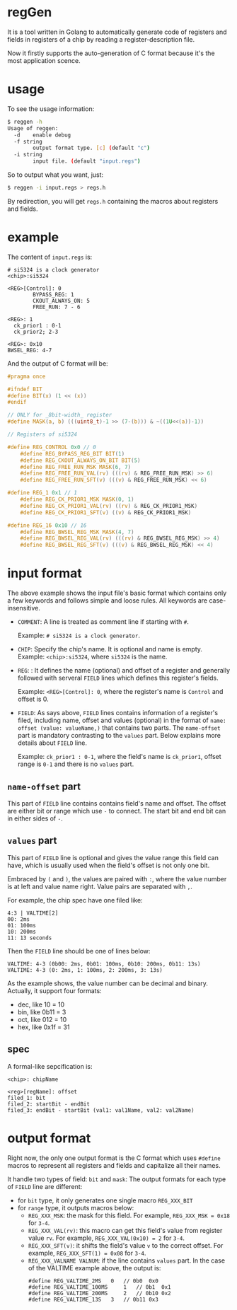 # regGen

It is a tool written in Golang to automatically generate code of registers and
fields in registers of a chip by reading a register-description file.

Now it firstly supports the auto-generation of C format because it's the most
application scence.

# usage

To see the usage information:

```sh
$ reggen -h
Usage of reggen:
  -d    enable debug
  -f string
        output format type. [c] (default "c")
  -i string
        input file. (default "input.regs")
```

So to output what you want, just:

```sh
$ reggen -i input.regs > regs.h
```

By redirection, you will get `regs.h` containing the macros about registers and
fields.

# example

The content of `input.regs` is:

```
# si5324 is a clock generator
<chip>:si5324

<REG>[Control]: 0
        BYPASS_REG: 1
        CKOUT_ALWAYS_ON: 5
        FREE_RUN: 7 - 6 

<REG>: 1
  ck_prior1 : 0-1 
  ck_prior2; 2-3

<REG>: 0x10
BWSEL_REG: 4-7
```

And the output of C format will be:

```c
#pragma once

#ifndef BIT
#define BIT(x) (1 << (x))
#endif

// ONLY for _8bit-width_ register
#define MASK(a, b) (((uint8_t)-1 >> (7-(b))) & ~((1U<<(a))-1))

// Registers of si5324

#define REG_CONTROL 0x0 // 0
	#define REG_BYPASS_REG_BIT BIT(1)
	#define REG_CKOUT_ALWAYS_ON_BIT BIT(5)
	#define REG_FREE_RUN_MSK MASK(6, 7)
	#define REG_FREE_RUN_VAL(rv) (((rv) & REG_FREE_RUN_MSK) >> 6)
	#define REG_FREE_RUN_SFT(v) (((v) & REG_FREE_RUN_MSK) << 6)

#define REG_1 0x1 // 1
	#define REG_CK_PRIOR1_MSK MASK(0, 1)
	#define REG_CK_PRIOR1_VAL(rv) ((rv) & REG_CK_PRIOR1_MSK)
	#define REG_CK_PRIOR1_SFT(v) ((v) & REG_CK_PRIOR1_MSK)

#define REG_16 0x10 // 16
	#define REG_BWSEL_REG_MSK MASK(4, 7)
	#define REG_BWSEL_REG_VAL(rv) (((rv) & REG_BWSEL_REG_MSK) >> 4)
	#define REG_BWSEL_REG_SFT(v) (((v) & REG_BWSEL_REG_MSK) << 4)

```

# input format

The above example shows the input file's basic format which contains only a few
keywords and follows simple and loose rules. All keywords are case-insensitive.

- `COMMENT`: A line is treated as comment line if starting with `#`.
  
  Example: `# si5324 is a clock generator`.
- `CHIP`: Specify the chip's name. It is optional and name is empty.
  Example: `<chip>:si5324`, where `si5324` is the name.
  
- `REG`: : It defines the name (optional) and offset of a register and generally
  followed with serveral `FIELD` lines which defines this register's fields.
  
  Example: `<REG>[Control]: 0`, where the register's name is `Control` and offset is 0.
  
- `FIELD`: As says above, `FIELD` lines contains information of a register's
  filed, including name, offset and values (optional) in the format of
  `name: offset (value: valueName,)` that contains two parts. The `name-offset`
  part is mandatory contrasting to the `values` part. Below explains more details
  about `FIELD` line.
  
  Example: `ck_prior1 : 0-1`, where the field's name is `ck_prior1`, offset
  range is `0-1` and there is no `values` part.
  
## `name-offset` part

This part of `FIELD` line contains contains field's name and offset. The offset
are either bit or range which use `-` to connect. The start bit and end bit can
in either sides of `-`.
  
## `values` part

This part of `FIELD` line is optional and gives the value range this field can
have, which is usually used when the field's offset is not only one bit.

Embraced by `(` and `)`, the values are paired with `:`, where the value number
is at left and value name right. Value pairs are separated with `,`.

For example, the chip spec have one filed like:

```
4:3 | VALTIME[2]
00: 2ms
01: 100ms
10: 200ms
11: 13 seconds
```

Then the `FIELD` line should be one of lines below:
```
VALTIME: 4-3 (0b00: 2ms, 0b01: 100ms, 0b10: 200ms, 0b11: 13s)
VALTIME: 4-3 (0: 2ms, 1: 100ms, 2: 200ms, 3: 13s)
```

As the example shows, the value number can be decimal and binary. Actually, it
support four formats:

- dec, like 10 = 10
- bin, like 0b11 = 3
- oct, like 012 = 10
- hex, like 0x1f = 31

## spec

A formal-like sepcification is:

```
<chip>: chipName

<reg>[regName]: offset
filed_1: bit
filed_2: startBit - endBit
filed_3: endBit - startBit (val1: val1Name, val2: val2Name)
```

# output format

Right now, the only one output format is the C format which uses `#define`
macros to represent all registers and fields and capitalize all their names.

It handle two types of field: `bit` and `mask`:
The output formats for each type of `FIELD` line are different:
- for `bit` type, it only generates one single macro `REG_XXX_BIT`
- for `range` type, it outputs macros below:
	- `REG_XXX_MSK`: the mask for this field. For example, `REG_XXX_MSK = 0x18`
	  for `3-4`.
	- `REG_XXX_VAL(rv)`: this macro can get this field's value from register
	  value `rv`. For example, `REG_XXX_VAL(0x10) = 2` for `3-4`.
	- `REG_XXX_SFT(v)`: it shifts the field's value `v` to the correct offset.
	  For example, `REG_XXX_SFT(1) = 0x08` for `3-4`.
	- `REG_XXX_VALNAME VALNUM`: if the line contains `values` part. In the case
	  of the VALTIME example above, the output is:
	  ```
	  #define REG_VALTIME_2MS 	0 	// 0b0	0x0
	  #define REG_VALTIME_100MS 	1 	// 0b1	0x1
	  #define REG_VALTIME_200MS 	2 	// 0b10	0x2
	  #define REG_VALTIME_13S 	3 	// 0b11	0x3
	  ```

